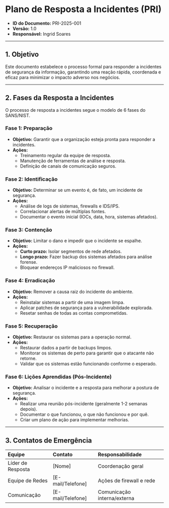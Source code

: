 # Plano de Resposta a Incidentes (PRI)

- **ID do Documento:** PRI-2025-001
- **Versão:** 1.0
- **Responsável:** Ingrid Soares

---

## 1. Objetivo

Este documento estabelece o processo formal para responder a incidentes de segurança da informação, garantindo uma reação rápida, coordenada e eficaz para minimizar o impacto adverso nos negócios.

---

## 2. Fases da Resposta a Incidentes

O processo de resposta a incidentes segue o modelo de 6 fases do SANS/NIST.

### Fase 1: Preparação
- **Objetivo:** Garantir que a organização esteja pronta para responder a incidentes.
- **Ações:**
  - Treinamento regular da equipe de resposta.
  - Manutenção de ferramentas de análise e resposta.
  - Definição de canais de comunicação seguros.

### Fase 2: Identificação
- **Objetivo:** Determinar se um evento é, de fato, um incidente de segurança.
- **Ações:**
  - Análise de logs de sistemas, firewalls e IDS/IPS.
  - Correlacionar alertas de múltiplas fontes.
  - Documentar o evento inicial (IOCs, data, hora, sistemas afetados).

### Fase 3: Contenção
- **Objetivo:** Limitar o dano e impedir que o incidente se espalhe.
- **Ações:**
  - **Curto prazo:** Isolar segmentos de rede afetados.
  - **Longo prazo:** Fazer backup dos sistemas afetados para análise forense.
  - Bloquear endereços IP maliciosos no firewall.

### Fase 4: Erradicação
- **Objetivo:** Remover a causa raiz do incidente do ambiente.
- **Ações:**
  - Reinstalar sistemas a partir de uma imagem limpa.
  - Aplicar patches de segurança para a vulnerabilidade explorada.
  - Resetar senhas de todas as contas comprometidas.

### Fase 5: Recuperação
- **Objetivo:** Restaurar os sistemas para a operação normal.
- **Ações:**
  - Restaurar dados a partir de backups limpos.
  - Monitorar os sistemas de perto para garantir que o atacante não retorne.
  - Validar que os sistemas estão funcionando conforme o esperado.

### Fase 6: Lições Aprendidas (Pós-Incidente)
- **Objetivo:** Analisar o incidente e a resposta para melhorar a postura de segurança.
- **Ações:**
  - Realizar uma reunião pós-incidente (geralmente 1-2 semanas depois).
  - Documentar o que funcionou, o que não funcionou e por quê.
  - Criar um plano de ação para implementar melhorias.

---

## 3. Contatos de Emergência

| Equipe | Contato | Responsabilidade |
| :--- | :--- | :--- |
| Líder de Resposta | [Nome] | Coordenação geral |
| Equipe de Redes | [E-mail/Telefone] | Ações de firewall e rede |
| Comunicação | [E-mail/Telefone] | Comunicação interna/externa |
